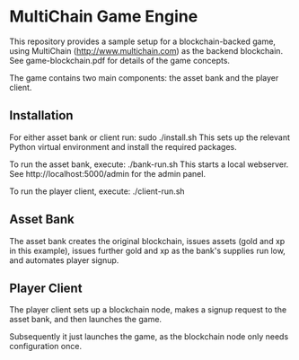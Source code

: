 # MultiChain Game Engine

This repository provides a sample setup for a blockchain-backed game, using MultiChain (http://www.multichain.com) as the backend blockchain. See game-blockchain.pdf for details of the game concepts.

The game contains two main components: the asset bank and the player client.
## Installation
For either asset bank or client run:
    sudo ./install.sh
This sets up the relevant Python virtual environment and install the required packages.

To run the asset bank, execute:
    ./bank-run.sh
This starts a local webserver. See http://localhost:5000/admin for the admin panel.

To run the player client, execute:
    ./client-run.sh

## Asset Bank
The asset bank creates the original blockchain, issues assets (gold and xp in this example), issues further gold and xp as the bank's supplies run low, and automates player signup. 

## Player Client
The player client sets up a blockchain node, makes a signup request to the asset bank, and then launches the game. 

Subsequently it just launches the game, as the blockchain node only needs configuration once.

